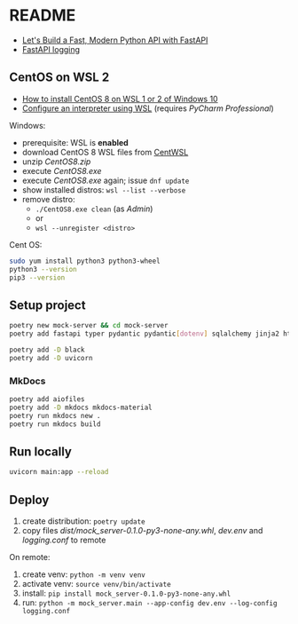 # README

- [Let's Build a Fast, Modern Python API with FastAPI](https://www.youtube.com/watch?v=sBVb4IB3O_U)
- [FastAPI logging](https://philstories.medium.com/fastapi-logging-f6237b84ea64)

## CentOS on WSL 2

- [How to install CentOS 8 on WSL 1 or 2 of Windows 10](https://www.how2shout.com/how-to/how-to-install-centos-8-on-wsl-windows-10.html)
- [Configure an interpreter using WSL](https://www.jetbrains.com/help/pycharm/using-wsl-as-a-remote-interpreter.html) (requires _PyCharm Professional_)

Windows: 

- prerequisite: WSL is **enabled**
- download CentOS 8 WSL files from [CentWSL](https://github.com/wsldl-pg/CentWSL/releases)
- unzip _CentOS8.zip_
- execute _CentOS8.exe_
- execute _CentOS8.exe_ again; issue `dnf update`
- show installed distros: `wsl --list --verbose`
- remove distro:
  - `./CentOS8.exe clean` (as _Admin_)
  - or
  - `wsl --unregister <distro>`

Cent OS:

```sh
sudo yum install python3 python3-wheel
python3 --version
pip3 --version
```

## Setup project

```sh
poetry new mock-server && cd mock-server
poetry add fastapi typer pydantic pydantic[dotenv] sqlalchemy jinja2 httpx jsf
```

```sh
poetry add -D black
poetry add -D uvicorn
```

### MkDocs

```sh
poetry add aiofiles
poetry add -D mkdocs mkdocs-material
poetry run mkdocs new .
poetry run mkdocs build
```

## Run locally

```sh
uvicorn main:app --reload
```

## Deploy

1. create distribution: `poetry update`
1. copy files _dist/mock_server-0.1.0-py3-none-any.whl_, _dev.env_ and _logging.conf_ to remote
   
On remote:

1. create venv: `python -m venv venv`
1. activate venv: `source venv/bin/activate`
1. install: `pip install mock_server-0.1.0-py3-none-any.whl`
1. run: `python -m mock_server.main --app-config dev.env --log-config logging.conf`

